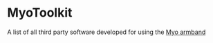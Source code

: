 # MyoToolkit
A list of all third party software developed for using the [Myo armband](https://www.myo.com)
